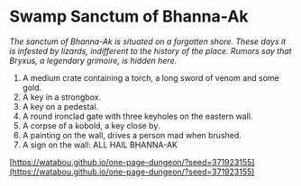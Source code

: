 # Swamp Sanctum of Bhanna-Ak 

*The sanctum of Bhanna-Ak is situated on a forgotten shore. These days it is infested by lizards, indifferent to the history of the place. Rumors say that Bryxus, a legendary grimoire, is hidden here.*

1. A medium crate containing a torch, a long sword of venom and some gold.
2. A key in a strongbox.
3. A key on a pedestal.
4. A round ironclad gate with three keyholes on the eastern wall.
5. A corpse of a kobold, a key close by.
6. A painting on the wall, drives a person mad when brushed.
7. A sign on the wall: ALL HAIL BHANNA-AK

[https://watabou.github.io/one-page-dungeon/?seed=371923155](https://watabou.github.io/one-page-dungeon/?seed=371923155)
